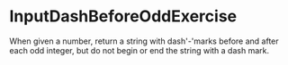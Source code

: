 # InputDashBeforeOddExercise
When given a number, return a string with dash'-'marks before and after each odd integer, but do not begin or end the string with a dash mark.
